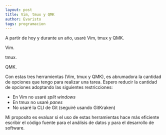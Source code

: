 ```yaml
---
layout: post
title: Vim, tmux y QMK
author: Evaristo
tags: programacion
---
```


A partir de hoy y durante un año, usaré Vim, tmux y QMK.

Vim.

tmux.

QMK.

Con estas tres herramientas (Vim, tmux y QMK), es abrumadora la cantidad de opciones que tengo para realizar una tarea.
Espero reducir la cantidad de opciones adoptando las siguientes restricciones:

- En Vim no usaré _split windows_
- En tmux no usaré _panes_
- No usaré la CLI de Git (seguiré usando GitKraken)

Mi proposito es evaluar si el uso de estas herramientas hace más eficiente escribir el código fuente para el análisis
de datos y para el desarrollo de software.

